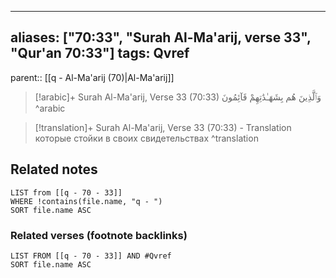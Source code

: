 
---
aliases: ["70:33", "Surah Al-Ma'arij, verse 33", "Qur'an 70:33"]
tags: Qvref
---

parent:: [[q - Al-Ma'arij (70)|Al-Ma'arij]]

> [!arabic]+ Surah Al-Ma'arij, Verse 33 (70:33)
> <span class="quran-arabic">وَٱلَّذِينَ هُم بِشَهَـٰدَٰتِهِمْ قَآئِمُونَ</span>
^arabic

> [!translation]+ Surah Al-Ma'arij, Verse 33 (70:33) - Translation
> которые стойки в своих свидетельствах
^translation



## Related notes
```dataview
LIST from [[q - 70 - 33]]
WHERE !contains(file.name, "q - ")
SORT file.name ASC
```

### Related verses (footnote backlinks)
```dataview
LIST FROM [[q - 70 - 33]] AND #Qvref
SORT file.name ASC
```

